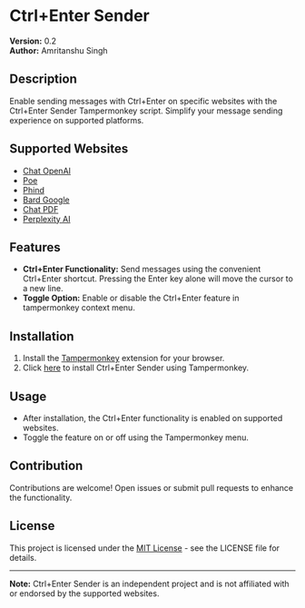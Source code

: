 # Ctrl+Enter Sender

**Version:** 0.2  
**Author:** Amritanshu Singh

## Description

Enable sending messages with Ctrl+Enter on specific websites with the Ctrl+Enter Sender Tampermonkey script. Simplify your message sending experience on supported platforms.

## Supported Websites

- [Chat OpenAI](https://chat.openai.com/)
- [Poe](https://poe.com/)
- [Phind](https://www.phind.com/)
- [Bard Google](https://bard.google.com/)
- [Chat PDF](https://www.chatpdf.com/)
- [Perplexity AI](https://www.perplexity.ai/)

## Features

- **Ctrl+Enter Functionality:** Send messages using the convenient Ctrl+Enter shortcut. Pressing the Enter key alone will move the cursor to a new line.
- **Toggle Option:** Enable or disable the Ctrl+Enter feature in tampermonkey context menu.

## Installation

1. Install the [Tampermonkey](https://tampermonkey.net/) extension for your browser.
2. Click [here](https://raw.githubusercontent.com/Amritanshu1912/Ctrl-Enter-Sender/main/script.user.js) to install Ctrl+Enter Sender using Tampermonkey.

## Usage

- After installation, the Ctrl+Enter functionality is enabled on supported websites.
- Toggle the feature on or off using the Tampermonkey menu.

## Contribution

Contributions are welcome! Open issues or submit pull requests to enhance the functionality.

## License

This project is licensed under the [MIT License](LICENSE) - see the LICENSE file for details.

---

**Note:** Ctrl+Enter Sender is an independent project and is not affiliated with or endorsed by the supported websites.
